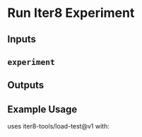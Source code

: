 # Run Iter8 Experiment

## Inputs

## `experiment`

## Outputs

## Example Usage

uses iter8-tools/load-test@v1
with:

